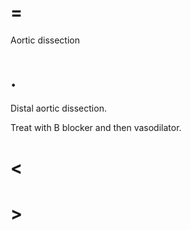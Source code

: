 # =

Aortic dissection

# .

Distal aortic dissection.

Treat with B blocker and then vasodilator.

# <

# >
